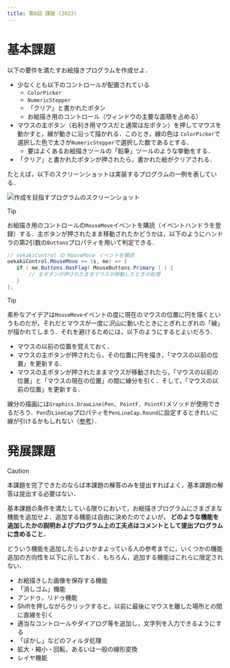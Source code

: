 ```yaml
---
title: 第6回 課題 (2023)
---
```


# 基本課題

以下の要件を満たすお絵描きプログラムを作成せよ．

- 少なくとも以下のコントロールが配置されている
  - ``ColorPicker``
  - ``NumericStepper``
  - 「クリア」と書かれたボタン
  - お絵描き用のコントロール（ウィンドウの主要な面積を占める）
- マウスの主ボタン（右利き用マウスだと通常は左ボタン）を押してマウスを動かすと，線が動きに沿って描かれる．このとき，線の色は
  ``ColorPicker``で選択した色で太さが``NumericStepper``で選択した数であるとする．
  - 要はよくあるお絵描きツールの「鉛筆」ツールのような挙動をする．
- 「クリア」と書かれたボタンが押されたら，書かれた絵がクリアされる．

たとえば，以下のスクリーンショットは実装するプログラムの一例を表している．

![作成を目指すプログラムのスクリーンショット](./images/eto/oekaki.png)

> [!TIP]
>
> お絵描き用のコントロールの``MouseMove``イベントを購読（イベントハンドラを登録）する．主ボタンが押されたまま移動されたかどうかは，以下のようにハンドラの第2引数の``Buttons``プロパティを用いて判定できる．
>
> ```cs
> // oekakiControl の MouseMove イベントを購読
> oekakiControl.MouseMove += (s, me) => {
>    if ( me.Buttons.HasFlag( MouseButtons.Primary ) ) {
>        // 主ボタンが押されたままマウスが移動したときの処理
>    }
> };
> ```

> [!TIP]
> 素朴なアイデアは``MouseMove``イベントの度に現在のマウスの位置に円を描くというものだが，それだとマウスが一度に沢山に動いたときにとぎれとぎれの「線」が描かれてしまう．それを避けるためには，以下のようにするとよいだろう．
>
> - マウスの以前の位置を覚えておく．
> - マウスの主ボタンが押されたら，その位置に円を描き，「マウスの以前の位置」を更新する．
> - マウスの主ボタンが押されたままマウスが移動されたら，「マウスの以前の位置」と「マウスの現在の位置」の間に線分を引く．そして，「マウスの以前の位置」を更新する．
>  
> 線分の描画には``Graphics.DrawLine(Pen, PointF, PointF)``メソッドが使用できるだろう．``Pen``の``LineCap``プロパティを``PenLineCap.Round``に設定するときれいに線が引けるかもしれない（[参考](http://pages.picoe.ca/docs/api/html/P_Eto_Drawing_Pen_LineCap.htm>)）．

# 発展課題

> [!CAUTION]
> 本課題を完了できたのならば本課題の解答のみを提出すればよく，基本課題の解答は提出する必要はない．

基本課題の条件を満たしている限りにおいて，お絵描きプログラムにさまざまな機能を追加せよ．追加する機能は自由に決めたのでよいが， **どのような機能を追加したかの説明およびプログラム上の工夫点はコメントとして提出プログラムに含めること．**

どういう機能を追加したらよいかまよっている人の参考までに，いくつかの機能追加の方向性を以下に示しておく．もちろん，追加する機能はこれらに限定されない．

- お絵描きした画像を保存する機能
- 「消しゴム」機能
- アンドゥ，リドゥ機能
- Shiftを押しながらクリックすると，以前に最後にマウスを離した場所との間に直線を引く
- 適当なコントロールやダイアログ等を追加し，文字列を入力できるようにする
- 「ぼかし」などのフィルタ処理
- 拡大・縮小・回転，あるいは一般の線形変換
- レイヤ機能
